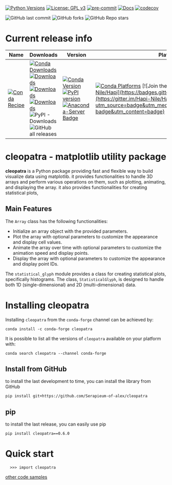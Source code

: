 [![Python Versions](https://img.shields.io/pypi/pyversions/cleopatra.png)](https://img.shields.io/pypi/pyversions/cleopatra)
[![License: GPL v3](https://img.shields.io/badge/License-GPLv3-blue.svg)](https://www.gnu.org/licenses/gpl-3.0)
[![pre-commit](https://img.shields.io/badge/pre--commit-enabled-brightgreen?logo=pre-commit&logoColor=white)](https://github.com/pre-commit/pre-commit)
[![Docs](https://img.shields.io/badge/docs-latest-blue)](https://serapieum-of-alex.github.io/cleopatra/latest/)
[![codecov](https://codecov.io/github/Serapieum-of-alex/cleopatra/branch/main/graph/badge.svg?token=gHxH7ljIC3)](https://codecov.io/github/Serapieum-of-alex/cleopatra)

![GitHub last commit](https://img.shields.io/github/last-commit/MAfarrag/cleopatra)
![GitHub forks](https://img.shields.io/github/forks/MAfarrag/cleopatra?style=social)
![GitHub Repo stars](https://img.shields.io/github/stars/MAfarrag/cleopatra?style=social)


Current release info
====================

| Name | Downloads                                                                                                                                                                                                                                                                                                                                                                                                                                                                                                                                                                                                                                                                                                                                                                          | Version | Platforms |
| --- |------------------------------------------------------------------------------------------------------------------------------------------------------------------------------------------------------------------------------------------------------------------------------------------------------------------------------------------------------------------------------------------------------------------------------------------------------------------------------------------------------------------------------------------------------------------------------------------------------------------------------------------------------------------------------------------------------------------------------------------------------------------------------------| --- | --- |
| [![Conda Recipe](https://img.shields.io/badge/recipe-cleopatra-green.svg)](https://anaconda.org/conda-forge/cleopatra) | [![Conda Downloads](https://img.shields.io/conda/dn/conda-forge/cleopatra.svg)](https://anaconda.org/conda-forge/cleopatra) [![Downloads](https://pepy.tech/badge/cleopatra)](https://pepy.tech/project/cleopatra) [![Downloads](https://pepy.tech/badge/cleopatra/month)](https://pepy.tech/project/cleopatra)  [![Downloads](https://pepy.tech/badge/cleopatra/week)](https://pepy.tech/project/cleopatra)  ![PyPI - Downloads](https://img.shields.io/pypi/dd/cleopatra?color=blue&style=flat-square) ![GitHub all releases](https://img.shields.io/github/downloads/MAfarrag/cleopatra/total) | [![Conda Version](https://img.shields.io/conda/vn/conda-forge/cleopatra.svg)](https://anaconda.org/conda-forge/cleopatra) [![PyPI version](https://badge.fury.io/py/cleopatra.svg)](https://badge.fury.io/py/cleopatra) [![Anaconda-Server Badge](https://anaconda.org/conda-forge/cleopatra/badges/version.svg)](https://anaconda.org/conda-forge/cleopatra) | [![Conda Platforms](https://img.shields.io/conda/pn/conda-forge/cleopatra.svg)](https://anaconda.org/conda-forge/cleopatra) [![Join the chat at https://gitter.im/Hapi-Nile/Hapi](https://badges.gitter.im/Hapi-Nile/Hapi.svg)](https://gitter.im/Hapi-Nile/Hapi?utm_source=badge&utm_medium=badge&utm_campaign=pr-badge&utm_content=badge) |

cleopatra - matplotlib utility package
=====================================================================
**cleopatra** is a Python package providing fast and flexible way to build visualize data using matplotlib. it
provides functionalities to handle 3D arrays and perform various operations on them,
such as plotting, animating, and displaying the array. it also provides functionalities for creating statistical plots,


Main Features
-------------
The `Array` class has the following functionalities:
- Initialize an array object with the provided parameters.
- Plot the array with optional parameters to customize the appearance and display cell values.
- Animate the array over time with optional parameters to customize the animation speed and display points.
- Display the array with optional parameters to customize the appearance and display point IDs.

The `statistical_glyph` module provides a class for creating statistical plots, specifically histograms. The class,
`StatisticalGlyph`, is designed to handle both 1D (single-dimensional) and 2D (multi-dimensional) data.



Installing cleopatra
===============

Installing `cleopatra` from the `conda-forge` channel can be achieved by:

```
conda install -c conda-forge cleopatra
```

It is possible to list all the versions of `cleopatra` available on your platform with:

```
conda search cleopatra --channel conda-forge
```

## Install from GitHub
to install the last development to time, you can install the library from GitHub
```
pip install git+https://github.com/Serapieum-of-alex/cleopatra
```

## pip
to install the last release, you can easily use pip
```
pip install cleopatra==0.6.0
```

Quick start
===========

```
  >>> import cleopatra
```

[other code samples](https://cleopatra.readthedocs.io/en/latest/?badge=latest)
